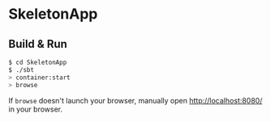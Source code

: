# SkeletonApp #

## Build & Run ##

```sh
$ cd SkeletonApp
$ ./sbt
> container:start
> browse
```

If `browse` doesn't launch your browser, manually open [http://localhost:8080/](http://localhost:8080/) in your browser.
